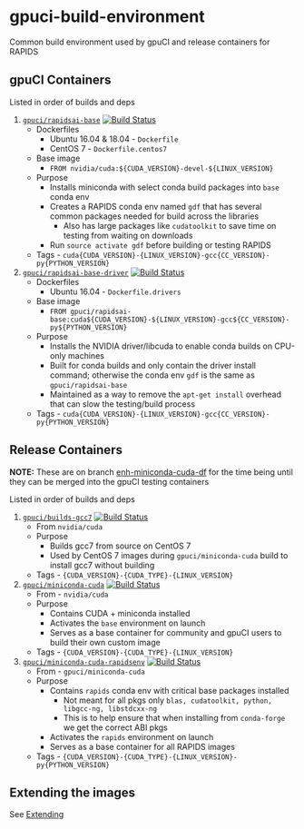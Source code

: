 # gpuci-build-environment

Common build environment used by gpuCI and release containers for RAPIDS

## gpuCI Containers

Listed in order of builds and deps

1.  [`gpuci/rapidsai-base`](https://hub.docker.com/r/gpuci/rapidsai-base/tags)
    [![Build Status](https://gpuci.gpuopenanalytics.com/buildStatus/icon?job=docker%2Fdockerhub-gpuci%2Frapidsai-base)](https://gpuci.gpuopenanalytics.com/view/gpuCI%20docker-builds/job/docker/job/dockerhub-gpuci/job/rapidsai-base/)
    - Dockerfiles
      - Ubuntu 16.04 & 18.04 - `Dockerfile`
      - CentOS 7 - `Dockerfile.centos7`
    - Base image
      - `FROM nvidia/cuda:${CUDA_VERSION}-devel-${LINUX_VERSION}`
    - Purpose
      - Installs miniconda with select conda build packages into `base` conda env
      - Creates a RAPIDS conda env named `gdf` that has several common packages needed for build across the libraries
        - Also has large packages like `cudatoolkit` to save time on testing from waiting on downloads
      - Run `source activate gdf` before building or testing RAPIDS
    - Tags - `cuda{CUDA_VERSION}-{LINUX_VERSION}-gcc{CC_VERSION}-py{PYTHON_VERSION}`
2.  [`gpuci/rapidsai-base-driver`](https://hub.docker.com/r/gpuci/rapidsai-base-driver/tags)
    [![Build Status](https://gpuci.gpuopenanalytics.com/buildStatus/icon?job=docker%2Fdockerhub-gpuci%2Frapidsai-base-driver)](https://gpuci.gpuopenanalytics.com/view/gpuCI%20docker-builds/job/docker/job/dockerhub-gpuci/job/rapidsai-base-driver/)
    - Dockerfiles
      - Ubuntu 16.04 - `Dockerfile.drivers`
    - Base image
      - `FROM gpuci/rapidsai-base:cuda${CUDA_VERSION}-${LINUX_VERSION}-gcc${CC_VERSION}-py${PYTHON_VERSION}`
    - Purpose
      - Installs the NVIDIA driver/libcuda to enable conda builds on CPU-only machines
      - Built for conda builds and only contain the driver install command; otherwise the conda env `gdf` is the same as `gpuci/rapidsai-base`
      - Maintained as a way to remove the `apt-get install` overhead that can slow the testing/build process
    - Tags - `cuda{CUDA_VERSION}-{LINUX_VERSION}-gcc{CC_VERSION}-py{PYTHON_VERSION}`

## Release Containers

**NOTE:** These are on branch [enh-miniconda-cuda-df](https://github.com/rapidsai/gpuci-build-environment/tree/enh-miniconda-cuda-df) for the time being until they can be merged into the gpuCI testing containers

Listed in order of builds and deps

1.  [`gpuci/builds-gcc7`](https://hub.docker.com/r/gpuci/builds-gcc7/tags)
    [![Build Status](https://gpuci.gpuopenanalytics.com/buildStatus/icon?job=docker%2Fdockerhub-gpuci%2Fgpuci-builds-gcc7)](https://gpuci.gpuopenanalytics.com/view/gpuCI%20docker-builds/job/docker/job/dockerhub-gpuci/job/gpuci-builds-gcc7/)
    - From `nvidia/cuda`
    - Purpose
      - Builds gcc7 from source on CentOS 7
      - Used by CentOS 7 images during `gpuci/miniconda-cuda` build to install gcc7 without building
    - Tags - `{CUDA_VERSION}-{CUDA_TYPE}-{LINUX_VERSION}`
2.  [`gpuci/miniconda-cuda`](https://hub.docker.com/r/gpuci/miniconda-cuda/tags)
    [![Build Status](https://gpuci.gpuopenanalytics.com/buildStatus/icon?job=docker%2Fdockerhub-gpuci%2Fgpuci-miniconda-cuda)](https://gpuci.gpuopenanalytics.com/view/gpuCI%20docker-builds/job/docker/job/dockerhub-gpuci/job/gpuci-miniconda-cuda/)
    - From - `nvidia/cuda`
    - Purpose
      - Contains CUDA + miniconda installed
      - Activates the `base` environment on launch
      - Serves as a base container for community and gpuCI users to build their own custom image
    - Tags - `{CUDA_VERSION}-{CUDA_TYPE}-{LINUX_VERSION}`
3.  [`gpuci/miniconda-cuda-rapidsenv`](https://hub.docker.com/r/gpuci/miniconda-cuda-rapidsenv/tags)
    [![Build Status](https://gpuci.gpuopenanalytics.com/buildStatus/icon?job=docker%2Fdockerhub-gpuci%2Fgpuci-miniconda-cuda-rapidsenv)](https://gpuci.gpuopenanalytics.com/view/gpuCI%20docker-builds/job/docker/job/dockerhub-gpuci/job/gpuci-miniconda-cuda-rapidsenv/)
    - From - `gpuci/miniconda-cuda`
    - Purpose
      - Contains `rapids` conda env with critical base packages installed
        - Not meant for all pkgs only `blas, cudatoolkit, python, libgcc-ng, libstdcxx-ng`
        - This is to help ensure that when installing from `conda-forge` we get the correct ABI pkgs
      - Activates the `rapids` environment on launch
      - Serves as a base container for all RAPIDS images
    - Tags - `{CUDA_VERSION}-{CUDA_TYPE}-{LINUX_VERSION}-py{PYTHON_VERSION}`

## Extending the images

See [Extending](Extending.md)